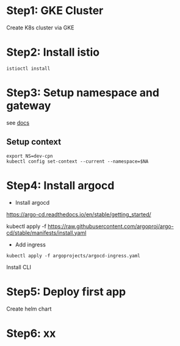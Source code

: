 # Step1: GKE Cluster

Create K8s cluster via GKE

# Step2: Install istio

```shell
istioctl install
```

# Step3: Setup namespace and gateway

see [docs](argoprojects/Readme.md)

## Setup context

```shell
export NS=dev-cpn
kubectl config set-context --current --namespace=$NA
```

# Step4: Install argocd

- Install argocd

https://argo-cd.readthedocs.io/en/stable/getting_started/

kubectl apply -f https://raw.githubusercontent.com/argoproj/argo-cd/stable/manifests/install.yaml


- Add ingress

```shell
kubectl apply -f argoprojects/argocd-ingress.yaml
```

Install CLI

# Step5: Deploy first app

Create helm chart

# Step6: xx
